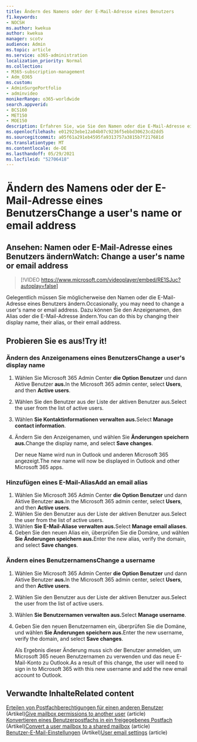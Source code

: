 ```yaml
---
title: Ändern des Namens oder der E-Mail-Adresse eines Benutzers
f1.keywords:
- NOCSH
ms.author: kwekua
author: kwekua
manager: scotv
audience: Admin
ms.topic: article
ms.service: o365-administration
localization_priority: Normal
ms.collection:
- M365-subscription-management
- Adm_O365
ms.custom:
- AdminSurgePortfolio
- adminvideo
monikerRange: o365-worldwide
search.appverid:
- BCS160
- MET150
- MOE150
description: Erfahren Sie, wie Sie den Namen oder die E-Mail-Adresse eines Benutzers ändern, indem Sie einen Anzeigenamen, alias oder eine E-Mail-Adresse ändern.
ms.openlocfilehash: e012923ebe12a04b07c9236f5ebbd30623cd2dd5
ms.sourcegitcommit: a05f61a291eb4595fa9313757a3815b7f217681d
ms.translationtype: MT
ms.contentlocale: de-DE
ms.lasthandoff: 05/29/2021
ms.locfileid: "52706418"
---
```

# <a name="change-a-users-name-or-email-address"></a><span data-ttu-id="e7f19-103">Ändern des Namens oder der E-Mail-Adresse eines Benutzers</span><span class="sxs-lookup"><span data-stu-id="e7f19-103">Change a user's name or email address</span></span>

## <a name="watch-change-a-users-name-or-email-address"></a><span data-ttu-id="e7f19-104">Ansehen: Namen oder E-Mail-Adresse eines Benutzers ändern</span><span class="sxs-lookup"><span data-stu-id="e7f19-104">Watch: Change a user's name or email address</span></span>

> [!VIDEO https://www.microsoft.com/videoplayer/embed/RE1SJuc?autoplay=false]

<span data-ttu-id="e7f19-105">Gelegentlich müssen Sie möglicherweise den Namen oder die E-Mail-Adresse eines Benutzers ändern.</span><span class="sxs-lookup"><span data-stu-id="e7f19-105">Occasionally, you may need to change a user's name or email address.</span></span> <span data-ttu-id="e7f19-106">Dazu können Sie den Anzeigenamen, den Alias oder die E-Mail-Adresse ändern.</span><span class="sxs-lookup"><span data-stu-id="e7f19-106">You can do this by changing their display name, their alias, or their email address.</span></span> 

## <a name="try-it"></a><span data-ttu-id="e7f19-107">Probieren Sie es aus!</span><span class="sxs-lookup"><span data-stu-id="e7f19-107">Try it!</span></span>

### <a name="change-a-users-display-name"></a><span data-ttu-id="e7f19-108">Ändern des Anzeigenamens eines Benutzers</span><span class="sxs-lookup"><span data-stu-id="e7f19-108">Change a user's display name</span></span>

1. <span data-ttu-id="e7f19-109">Wählen Sie Microsoft 365 Admin Center **die Option Benutzer** und dann Aktive Benutzer **aus.**</span><span class="sxs-lookup"><span data-stu-id="e7f19-109">In the Microsoft 365 admin center, select **Users**, and then **Active users**.</span></span>
1. <span data-ttu-id="e7f19-110">Wählen Sie den Benutzer aus der Liste der aktiven Benutzer aus.</span><span class="sxs-lookup"><span data-stu-id="e7f19-110">Select the user from the list of active users.</span></span>
1. <span data-ttu-id="e7f19-111">Wählen **Sie Kontaktinformationen verwalten aus.**</span><span class="sxs-lookup"><span data-stu-id="e7f19-111">Select **Manage contact information**.</span></span>
1. <span data-ttu-id="e7f19-112">Ändern Sie den Anzeigenamen, und wählen Sie **Änderungen speichern aus.**</span><span class="sxs-lookup"><span data-stu-id="e7f19-112">Change the display name, and select **Save changes**.</span></span>

    <span data-ttu-id="e7f19-113">Der neue Name wird nun in Outlook und anderen Microsoft 365 angezeigt.</span><span class="sxs-lookup"><span data-stu-id="e7f19-113">The new name will now be displayed in Outlook and other Microsoft 365 apps.</span></span>

### <a name="add-an-email-alias"></a><span data-ttu-id="e7f19-114">Hinzufügen eines E-Mail-Alias</span><span class="sxs-lookup"><span data-stu-id="e7f19-114">Add an email alias</span></span>

1. <span data-ttu-id="e7f19-115">Wählen Sie Microsoft 365 Admin Center **die Option Benutzer** und dann Aktive Benutzer **aus.**</span><span class="sxs-lookup"><span data-stu-id="e7f19-115">In the Microsoft 365 admin center, select **Users**, and then **Active users**.</span></span>
1. <span data-ttu-id="e7f19-116">Wählen Sie den Benutzer aus der Liste der aktiven Benutzer aus.</span><span class="sxs-lookup"><span data-stu-id="e7f19-116">Select the user from the list of active users.</span></span>
1. <span data-ttu-id="e7f19-117">Wählen **Sie E-Mail-Aliase verwalten aus.**</span><span class="sxs-lookup"><span data-stu-id="e7f19-117">Select **Manage email aliases**.</span></span>
1. <span data-ttu-id="e7f19-118">Geben Sie den neuen Alias ein, überprüfen Sie die Domäne, und wählen **Sie Änderungen speichern aus.**</span><span class="sxs-lookup"><span data-stu-id="e7f19-118">Enter the new alias, verify the domain, and select **Save changes**.</span></span>

### <a name="change-a-username"></a><span data-ttu-id="e7f19-119">Ändern eines Benutzernamens</span><span class="sxs-lookup"><span data-stu-id="e7f19-119">Change a username</span></span>

1. <span data-ttu-id="e7f19-120">Wählen Sie Microsoft 365 Admin Center **die Option Benutzer** und dann Aktive Benutzer **aus.**</span><span class="sxs-lookup"><span data-stu-id="e7f19-120">In the Microsoft 365 admin center, select **Users**, and then **Active users**.</span></span>
1. <span data-ttu-id="e7f19-121">Wählen Sie den Benutzer aus der Liste der aktiven Benutzer aus.</span><span class="sxs-lookup"><span data-stu-id="e7f19-121">Select the user from the list of active users.</span></span>
1. <span data-ttu-id="e7f19-122">Wählen **Sie Benutzernamen verwalten aus.**</span><span class="sxs-lookup"><span data-stu-id="e7f19-122">Select **Manage username**.</span></span>
1. <span data-ttu-id="e7f19-123">Geben Sie den neuen Benutzernamen ein, überprüfen Sie die Domäne, und wählen **Sie Änderungen speichern aus.**</span><span class="sxs-lookup"><span data-stu-id="e7f19-123">Enter the new username, verify the domain, and select **Save changes**.</span></span>

    <span data-ttu-id="e7f19-124">Als Ergebnis dieser Änderung muss sich der Benutzer anmelden, um Microsoft 365 neuen Benutzernamen zu verwenden und das neue E-Mail-Konto zu Outlook.</span><span class="sxs-lookup"><span data-stu-id="e7f19-124">As a result of this change, the user will need to sign in to Microsoft 365 with this new username and add the new email account to Outlook.</span></span>

## <a name="related-content"></a><span data-ttu-id="e7f19-125">Verwandte Inhalte</span><span class="sxs-lookup"><span data-stu-id="e7f19-125">Related content</span></span>

<span data-ttu-id="e7f19-126">[Erteilen von Postfachberechtigungen für einen anderen Benutzer](../admin/add-users/give-mailbox-permissions-to-another-user.md) (Artikel)</span><span class="sxs-lookup"><span data-stu-id="e7f19-126">[Give mailbox permissions to another user](../admin/add-users/give-mailbox-permissions-to-another-user.md) (article)</span></span>\
<span data-ttu-id="e7f19-127">[Konvertieren eines Benutzerpostfachs in ein freigegebenes Postfach](../admin/email/convert-user-mailbox-to-shared-mailbox.md) (Artikel)</span><span class="sxs-lookup"><span data-stu-id="e7f19-127">[Convert a user mailbox to a shared mailbox](../admin/email/convert-user-mailbox-to-shared-mailbox.md) (article)</span></span>\
<span data-ttu-id="e7f19-128">[Benutzer-E-Mail-Einstellungen](../admin/email/office-365-user-email-settings.md) (Artikel)</span><span class="sxs-lookup"><span data-stu-id="e7f19-128">[User email settings](../admin/email/office-365-user-email-settings.md) (article)</span></span>
